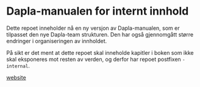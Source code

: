 # Dapla-manualen for internt innhold

Dette repoet inneholder nå en ny versjon av Dapla-manualen, som er tilpasset den nye Dapla-team strukturen. Den har også gjennomgått større endringer i organiseringen av innholdet. 

På sikt er det ment at dette repoet skal inneholde kapitler i boken som ikke skal eksponeres mot resten av verden, og derfor har repoet postfixen `-internal`.

[website](https://probable-waddle-o4w1og1.pages.github.io/)